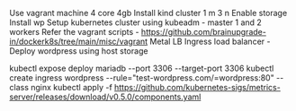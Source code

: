 Use vagrant machine 4 core 4gb
Install kind  cluster 1 m 3 n
Enable storage
Install wp
Setup kubernetes cluster using kubeadm - master 1 and 2 workers
Refer the vagrant scripts -  https://github.com/brainupgrade-in/dockerk8s/tree/main/misc/vagrant
Metal LB Ingress load balancer - 
Deploy wordpress using host storage

kubectl expose deploy mariadb --port 3306 --target-port 3306
kubectl create ingress wordpress --rule="test-wordpress.com/=wordpress:80" --class nginx
kubectl apply -f https://github.com/kubernetes-sigs/metrics-server/releases/download/v0.5.0/components.yaml